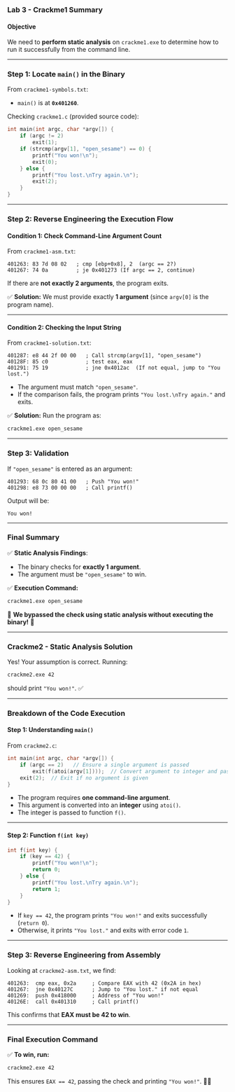 ### **Lab 3 - Crackme1 Summary**

#### **Objective**  
We need to **perform static analysis** on `crackme1.exe` to determine how to run it successfully from the command line.  

---

### **Step 1: Locate `main()` in the Binary**  
From `crackme1-symbols.txt`:
- `main()` is at **`0x401260`**.  

Checking `crackme1.c` (provided source code):  
```c
int main(int argc, char *argv[]) {
    if (argc != 2)
        exit(1);
    if (strcmp(argv[1], "open_sesame") == 0) {
        printf("You won!\n");
        exit(0);
    } else {
        printf("You lost.\nTry again.\n");
        exit(2);
    }
}
```
---

### **Step 2: Reverse Engineering the Execution Flow**  
#### **Condition 1: Check Command-Line Argument Count**  
From `crackme1-asm.txt`:  
```
401263: 83 7d 08 02   ; cmp [ebp+0x8], 2  (argc == 2?)
401267: 74 0a         ; je 0x401273 (If argc == 2, continue)
```
If there are **not exactly 2 arguments**, the program exits.

✅ **Solution:** We must provide exactly **1 argument** (since `argv[0]` is the program name).

---

#### **Condition 2: Checking the Input String**  
From `crackme1-solution.txt`:
```
401287: e8 44 2f 00 00   ; Call strcmp(argv[1], "open_sesame")
40128F: 85 c0            ; test eax, eax
401291: 75 19            ; jne 0x4012ac  (If not equal, jump to "You lost.")
```
- The argument must match `"open_sesame"`.  
- If the comparison fails, the program prints `"You lost.\nTry again."` and exits.

✅ **Solution:** Run the program as:  
```bash
crackme1.exe open_sesame
```
---

### **Step 3: Validation**
If `"open_sesame"` is entered as an argument:
```
401293: 68 0c 80 41 00   ; Push "You won!"
401298: e8 73 00 00 00   ; Call printf()
```
Output will be:
```
You won!
```

---

### **Final Summary**
✅ **Static Analysis Findings**:
- The binary checks for **exactly 1 argument**.
- The argument must be `"open_sesame"` to win.

✅ **Execution Command:**
```bash
crackme1.exe open_sesame
```
🚀 **We bypassed the check using static analysis without executing the binary!** 🎯

---

### **Crackme2 - Static Analysis Solution**  

Yes! Your assumption is correct. Running:  
```bash
crackme2.exe 42
```
should print `"You won!"`. ✅  

---

### **Breakdown of the Code Execution**  
#### **Step 1: Understanding `main()`**  
From `crackme2.c`:  
```c
int main(int argc, char *argv[]) {
    if (argc == 2)   // Ensure a single argument is passed
        exit(f(atoi(argv[1])));  // Convert argument to integer and pass to f()
    exit(2);  // Exit if no argument is given
}
```
- The program requires **one command-line argument**.  
- This argument is converted into an **integer** using `atoi()`.  
- The integer is passed to function `f()`.  

---

#### **Step 2: Function `f(int key)`**
```c
int f(int key) {
    if (key == 42) {
        printf("You won!\n");
        return 0;
    } else {
        printf("You lost.\nTry again.\n");
        return 1;
    }   
}
```
- If `key == 42`, the program prints `"You won!"` and exits successfully (`return 0`).  
- Otherwise, it prints `"You lost."` and exits with error code `1`.  

---

### **Step 3: Reverse Engineering from Assembly**  
Looking at `crackme2-asm.txt`, we find:  
```
401263:  cmp eax, 0x2a     ; Compare EAX with 42 (0x2A in hex)
401267:  jne 0x40127C      ; Jump to "You lost." if not equal
401269:  push 0x418000     ; Address of "You won!"
40126E:  call 0x401310     ; Call printf()
```
This confirms that **EAX must be 42 to win**.

---

### **Final Execution Command**
✅ **To win, run:**  
```bash
crackme2.exe 42
```
This ensures `EAX == 42`, passing the check and printing `"You won!"`. 🎯🚀
